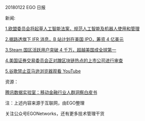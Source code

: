 20180122 EGO 日报

新闻:

[1.欧盟委员会将起草人工智能法案，规范人工智能及机器人使用和管理](http://t.cn/RQEUOaU)

[2.据路透旗下 IFR 消息，B 站计划在美国 IPO，筹资 4 亿美元](http://t.cn/RQEr0Vs)

[3.Steam 国区活跃用户突破 4 千万，超越美国成全球第一](http://t.cn/RQ8o6o9)

[4.美国证券交易委员会正对蹭区块链热点的上市公司进行审查](http://t.cn/RQR0mON)

[5.谷歌禁止亚马逊浏览器观看 YouTube](http://t.cn/RQEYWPk)

资源：

[腾讯数据实验室：移动金融行业人群洞察白皮书](http://www.199it.com/archives/679360.html)

注：上述内容来源于互联网，由EGO整理

关注公众号EGONetworks，还有更多技术管理干货

